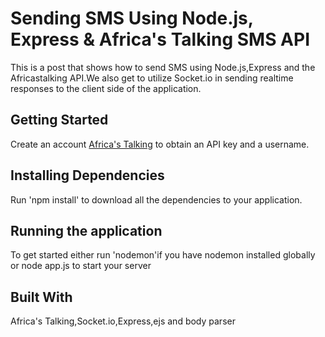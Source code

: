 # Sending SMS Using Node.js, Express & Africa's Talking SMS API

This is a post that shows how to send SMS using Node.js,Express and the Africastalking API.We also get to utilize Socket.io in sending realtime responses to the client side of the application.

## Getting Started

Create an account [Africa's Talking](africastalking.com) to obtain an API key and a username.

## Installing Dependencies
Run 'npm install' to download all the dependencies to your application.

## Running the application
To get started either run 'nodemon'if you have nodemon installed globally or node app.js to start your server

## Built With

Africa's Talking,Socket.io,Express,ejs and body parser
